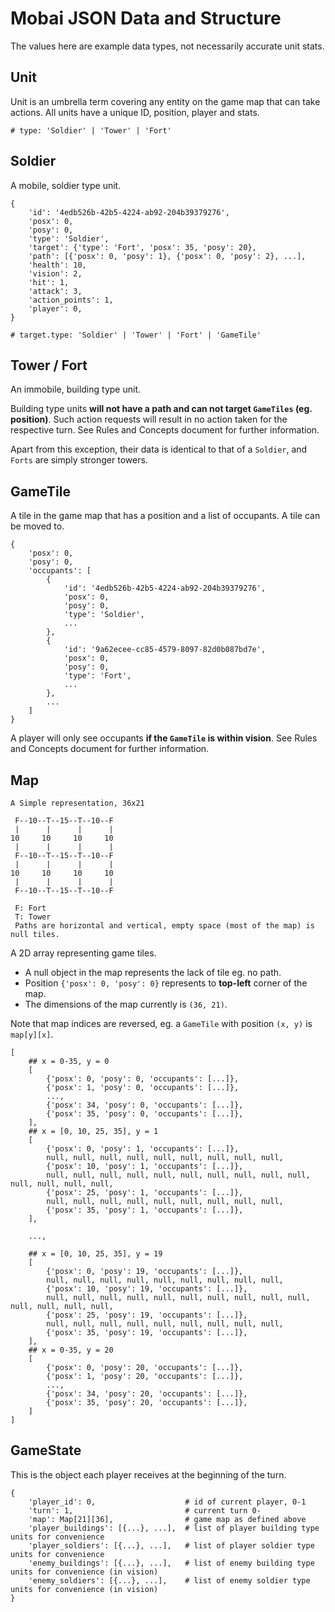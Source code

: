 # Mobai JSON Data and Structure

The values here are example data types, not necessarily accurate unit stats.

## Unit

Unit is an umbrella term covering any entity on the game map that can
take actions. All units have a unique ID, position, player and stats.

    # type: 'Soldier' | 'Tower' | 'Fort'

## Soldier

A mobile, soldier type unit.

    {
        'id': '4edb526b-42b5-4224-ab92-204b39379276',
        'posx': 0,
        'posy': 0,
        'type': 'Soldier',
        'target': {'type': 'Fort', 'posx': 35, 'posy': 20},
        'path': [{'posx': 0, 'posy': 1}, {'posx': 0, 'posy': 2}, ...],
        'health': 10,
        'vision': 2,
        'hit': 1,
        'attack': 3,
        'action_points': 1,
        'player': 0,
    }
    
    # target.type: 'Soldier' | 'Tower' | 'Fort' | 'GameTile'

## Tower / Fort

An immobile, building type unit.

Building type units **will not have a path and can not target ``GameTiles``
(eg. position)**. Such action requests will result in no action taken for the respective
turn. See Rules and Concepts document for further information.

Apart from this exception, their data is identical to that of a ``Soldier``, and ``Forts``
are simply stronger towers.

## GameTile

A tile in the game map that has a position and a list of occupants. A tile can be
moved to.

    {
        'posx': 0,
        'posy': 0,
        'occupants': [
            {
                'id': '4edb526b-42b5-4224-ab92-204b39379276',
                'posx': 0,
                'posy': 0,
                'type': 'Soldier',
                ...
            },
            {
                'id': '9a62ecee-cc85-4579-8097-82d0b087bd7e',
                'posx': 0,
                'posy': 0,
                'type': 'Fort',
                ...
            },
            ...
        ]
    }

A player will only see occupants **if the ``GameTile`` is within vision**. See
Rules and Concepts document for further information.

## Map

    A Simple representation, 36x21
    
     F--10--T--15--T--10--F
     |      |      |      |
    10     10     10     10
     |      |      |      |
     F--10--T--15--T--10--F
     |      |      |      |
    10     10     10     10
     |      |      |      |
     F--10--T--15--T--10--F
    
     F: Fort
     T: Tower
     Paths are horizontal and vertical, empty space (most of the map) is null tiles.


A 2D array representing game tiles.

* A null object in the map represents the lack of tile eg. no path.
* Position ``{'posx': 0, 'posy': 0}`` represents to **top-left** corner of the map.
* The dimensions of the map currently is ``(36, 21)``.

Note that map indices are reversed, eg. a ``GameTile`` with position ``(x, y)`` is ``map[y][x]``.

    [
        ## x = 0-35, y = 0
        [
            {'posx': 0, 'posy': 0, 'occupants': [...]},
            {'posx': 1, 'posy': 0, 'occupants': [...]},
            ...,
            {'posx': 34, 'posy': 0, 'occupants': [...]},
            {'posx': 35, 'posy': 0, 'occupants': [...]},
        ],
        ## x = [0, 10, 25, 35], y = 1
        [
            {'posx': 0, 'posy': 1, 'occupants': [...]},
            null, null, null, null, null, null, null, null, null,
            {'posx': 10, 'posy': 1, 'occupants': [...]},
            null, null, null, null, null, null, null, null, null, null, null, null, null, null,
            {'posx': 25, 'posy': 1, 'occupants': [...]},
            null, null, null, null, null, null, null, null, null,
            {'posx': 35, 'posy': 1, 'occupants': [...]},
        ],
    
        ...,
    
        ## x = [0, 10, 25, 35], y = 19
        [
            {'posx': 0, 'posy': 19, 'occupants': [...]},
            null, null, null, null, null, null, null, null, null,
            {'posx': 10, 'posy': 19, 'occupants': [...]},
            null, null, null, null, null, null, null, null, null, null, null, null, null, null,
            {'posx': 25, 'posy': 19, 'occupants': [...]},
            null, null, null, null, null, null, null, null, null,
            {'posx': 35, 'posy': 19, 'occupants': [...]},
        ],
        ## x = 0-35, y = 20
        [
            {'posx': 0, 'posy': 20, 'occupants': [...]},
            {'posx': 1, 'posy': 20, 'occupants': [...]},
            ...,
            {'posx': 34, 'posy': 20, 'occupants': [...]},
            {'posx': 35, 'posy': 20, 'occupants': [...]},
        ]
    ]

## GameState

This is the object each player receives at the beginning of the turn.

    {
        'player_id': 0,                    # id of current player, 0-1
        'turn': 1,                         # current turn 0-
        'map': Map[21][36],                # game map as defined above
        'player_buildings': [{...}, ...],  # list of player building type units for convenience
        'player_soldiers': [{...}, ...],   # list of player soldier type units for convenience
        'enemy_buildings': [{...}, ...],   # list of enemy building type units for convenience (in vision)
        'enemy_soldiers': [{...}, ...],    # list of enemy soldier type units for convenience (in vision)
    }
